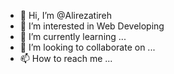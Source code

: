- 👋 Hi, I’m @Alirezatireh
- 👀 I’m interested in Web Developing
- 🌱 I’m currently learning ...
- 💞️ I’m looking to collaborate on ...
- 📫 How to reach me ...

<!---
Alirezatireh/Alirezatireh is a ✨ special ✨ repository because its `README.md` (this file) appears on your GitHub profile.
You can click the Preview link to take a look at your changes.
--->

